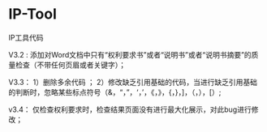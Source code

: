 # IP-Tool
IP工具代码

V3.2 : 添加对Word文档中只有“权利要求书”或者“说明书”或者“说明书摘要”的质量检查（不带任何页眉或者关键字）；

V3.3： 1）删除多余代码 ；
       2）修改缺乏引用基础的代码，当进行缺乏引用基础的判断时，忽略某些标点符号（&，“，”，‘，’，《，》，{，}，]，（，），[）;
	
v3.4： 仅检查权利要求时，检查结果页面没有进行最大化展示，对此bug进行修改；
